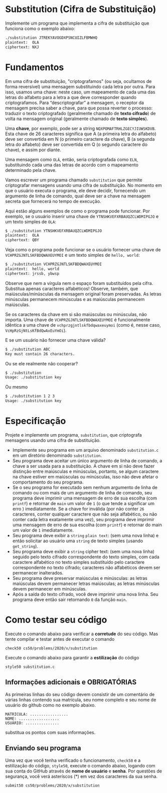 # Substitution (Cifra de Substituição)

Implemente um programa que implementa a cifra de substituição que funciona como o exemplo abaixo:
```bash
./substitution JTREKYAVOGDXPSNCUIZLFBMWHQ
plaintext:  OLA
ciphertext: NXJ
```

# Fundamentos
Em uma cifra de substituição, "criptografamos" (ou seja, ocultamos de forma reversível) uma mensagem substituindo cada letra por outra. Para isso, usamos uma chave: neste caso, um mapeamento de cada uma das letras do alfabeto para a letra a que deve corresponder quando criptografamos. Para “descriptografar” a mensagem, o receptor da mensagem precisa saber a chave, para que possa reverter o processo: traduzir o texto criptografado (geralmente chamado de **texto cifrado**) de volta na mensagem original (geralmente chamado de **texto simples**).

Uma **chave**, por exemplo, pode ser a string `NQXPOMAFTRHLZGECYJIUWSKDVB`. Esta chave de 26 caracteres significa que A (a primeira letra do alfabeto) deve ser convertida em N (o primeiro caractere da chave), B (a segunda letra do alfabeto) deve ser convertida em Q (o segundo caractere do chave), e assim por diante.

Uma mensagem como `OLÁ`, então, seria criptografada como `ELN`, substituindo cada uma das letras de acordo com o mapeamento determinado pela chave.

Vamos escrever um programa chamado `substitution` que permite criptografar mensagens usando uma cifra de substituição. No momento em que o usuário executa o programa, ele deve decidir, fornecendo um argumento de linha de comando, qual deve ser a chave na mensagem secreta que fornecerá no tempo de execução.

Aqui estão alguns exemplos de como o programa pode funcionar. Por exemplo, se o usuário inserir uma chave de `YTNSHKVEFXRBAUQZCLWDMIPGJO` e um texto simples de `OLA`:
```bash
$ ./substitution YTNSHKVEFXRBAUQZCLWDMIPGJO
plaintext:  OLA
ciphertext: QBY
```

Veja como o programa pode funcionar se o usuário fornecer uma chave de `VCHPRZGJNTLSKFBDQWAXEUYMOI` e um texto simples de `hello, world`:
```bash
$ ./substitution VCHPRZGJNTLSKFBDQWAXEUYMOI
plaintext:  hello, world
ciphertext: jrssb, ybwsp
```

Observe que nem a vírgula nem o espaço foram substituídos pela cifra. Substitua apenas caracteres alfabéticos! Observe, também, que maiúsculas/minúsculas da mensagem original foram preservadas. As letras minúsculas permanecem minúsculas e as maiúsculas permanecem maiúsculas.

Se os caracteres da chave em si são maiúsculas ou minúsculas, não importa. Uma chave de `VCHPRZGJNTLSKFBDQWAXEUYMOI` é funcionalmente idêntica a uma chave de `vchprzgjntlskfbdqwaxeuymoi` (como é, nesse caso, `VcHpRzGjNtLsKfBdQwAxEuYmOi`).

E se um usuário não fornecer uma chave válida?

```bash
$ ./substitution ABC
Key must contain 26 characters.
```
Ou se ele realmente não cooperar?

```bash
$ ./substitution
Usage: ./substitution key
```

Ou mesmo
```bash
$ ./substitution 1 2 3
Usage: ./substitution key
```

# Especificação
Projete e implemente um programa, `substitution`, que criptografa mensagens usando uma cifra de substituição.

- Implemente seu programa em um arquivo denominado `substitution.c` em um diretório denominado `substitution`.
- Seu programa deve aceitar um único argumento de linha de comando, a chave a ser usada para a substituição. A chave em si não deve fazer distinção entre maiúsculas e minúsculas, portanto, se algum caractere na chave estiver em maiúsculas ou minúsculas, isso não deve afetar o comportamento do seu programa.
- Se o seu programa for executado sem nenhum argumento de linha de comando ou com mais de um argumento de linha de comando, seu programa deve imprimir uma mensagem de erro de sua escolha (com `printf`) e retornar de `main` um valor de `1` (o que tende a significar um erro ) imediatamente.
Se a chave for inválida (por não conter `26` caracteres, conter qualquer caractere que não seja alfabético, ou não conter cada letra exatamente uma vez), seu programa deve imprimir uma mensagem de erro de sua escolha (com `printf`) e retornar do main um valor de `1` imediatamente.
- Seu programa deve exibir a `string` `plain text`: (sem uma nova linha) e então solicitar ao usuário uma `string` de texto simples (usando `get_string`).
- Seu programa deve exibir a `string` cipher text: (sem uma nova linha) seguido pelo texto cifrado correspondente do texto simples, com cada caractere alfabético no texto simples substituído pelo caractere correspondente no texto cifrado; caracteres não alfabéticos devem ser permanecer inalterados.
- Seu programa deve preservar maiúsculas e minúsculas: as letras maiúsculas devem permanecer letras maiúsculas; as letras minúsculas devem permanecer em minúsculas.
- Após a saída do texto cifrado, você deve imprimir uma nova linha. Seu programa deve então sair retornando `0` da função `main`.

# Como testar seu código
Execute o comando abaixo para verificar a **corretude** do seu código. Mas tente compilar e testar antes de executar o comando

```check50 cs50/problems/2020/x/substitution```

Execute o comando abaixo para garantir a **estilização** do código

```style50 substitution.c```

## Informações adicionais e OBRIGATÓRIAS
As primeiras linhas do seu código devem consistir de um comentário de várias
linhas contendo sua matrícula, seu nome completo e seu nome de usuário do github
como no exemplo abaixo.
```
MATRÍCULA: ................. 
NOME: ..................
USUÁRIO: ...............
```
substitua os pontos com suas informações.

## Enviando seu programa
Uma vez que você tenha verificado o funcionamento, `check50` e a estilização do código, `style50`, execute o comando abaixo, logando com sua conta do GitHub através de **nome de usuário** e **senha**. Por questões de segurança, você verá asteríscos (*) em vez dos caracteres da sua senha.
```
submit50 cs50/problems/2020/x/substitution
```